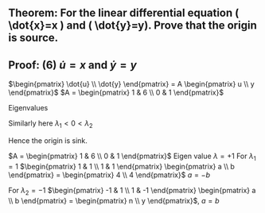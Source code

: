 ## Theorem: For the linear differential equation \( \dot{x}=x \) and \( \dot{y}=y). Prove that the origin is source.


## Proof: (6) $\dot{u} = x$ and $\dot{y} = y$

$\begin{pmatrix} \dot{u} \\ \dot{y} \end{pmatrix} = A \begin{pmatrix} u \\ y \end{pmatrix}$ $A = \begin{pmatrix} 1 & 6 \\ 0 & 1 \end{pmatrix}$

Eigenvalues

Similarly here $\lambda_1 < 0 < \lambda_2$

Hence the origin is sink.

$A = \begin{pmatrix} 1 & 6 \\ 0 & 1 \end{pmatrix}$ Eigen value $\lambda = +1$
 For $\lambda_1 = 1$ $\begin{pmatrix} 1 & 1 \\ 1 & 1 \end{pmatrix} \begin{pmatrix} a \\ b \end{pmatrix} = \begin{pmatrix} 4 \\ 4 \end{pmatrix}$ $a=-b$

For $\lambda_2 = -1$
$\begin{pmatrix} -1 & 1 \\ 1 & -1 \end{pmatrix} \begin{pmatrix} a \\ b \end{pmatrix} = \begin{pmatrix} n \\ y \end{pmatrix}$,  $a = b$